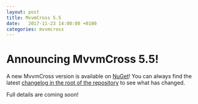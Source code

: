 ```yaml
---
layout: post
title: MvvmCross 5.5
date:   2017-11-23 14:00:00 +0100
categories: mvvmcross
---
```


# Announcing MvvmCross 5.5!

A new MvvmCross version is available on [NuGet](https://www.nuget.org/packages/MvvmCross/5.5.0)! You can always find the latest [changelog in the root of the repository](https://github.com/MvvmCross/MvvmCross/blob/develop/CHANGELOG.md) to see what has changed.

Full details are coming soon!